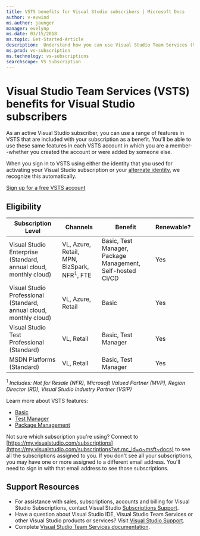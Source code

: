 ```yaml
---
title: VSTS benefits for Visual Studio subscribers | Microsoft Docs
author: v-evwind
ms.author: jaunger
manager: evelynp
ms.date: 03/15/2018
ms.topic: Get-Started-Article
description:  Understand how you can use Visual Studio Team Services (VSTS) as a Visual Studio subscriber.
ms.prod: vs-subscription
ms.technology: vs-subscriptions
searchscope: VS Subscription
---
```

# Visual Studio Team Services (VSTS) benefits for Visual Studio subscribers

As an active Visual Studio subscriber, you can use a range of features in VSTS that are included with your subscription as a benefit. You'll be able to use these same features in each VSTS account in which you are a member--whether you created the account or were added by someone else.

When you sign in to VSTS using either the identity that you used for activating your Visual Studio subscription or your [alternate identity](vs-alternate-identity.md),
we recognize this automatically.

[Sign up for a free VSTS account](https://www.visualstudio.com/team-services/)

## Eligibility
| Subscription Level                                                 |     Channels                                            | Benefit                                                          | Renewable?    |
|--------------------------------------------------------------------|---------------------------------------------------------|------------------------------------------------------------------|---------------|
| Visual Studio Enterprise (Standard, annual cloud, monthly cloud)   | VL, Azure, Retail, MPN, BizSpark, NFR<sup>1</sup>, FTE  | Basic, Test Manager, Package Management, Self-hosted CI/CD       |  Yes          |
| Visual Studio Professional (Standard, annual cloud, monthly cloud) | VL, Azure, Retail                                       | Basic                                                            |  Yes          |
| Visual Studio Test Professional (Standard)                         | VL, Retail                                              | Basic, Test Manager                                              |  Yes          |
| MSDN Platforms (Standard)                                          | VL, Retail                                              | Basic, Test Manager                                              |  Yes          |

<sup>1</sup>  *Includes:  Not for Resale (NFR), Microsoft Valued Partner (MVP), Region Director (RD), Visual Studio Industry Partner (VSIP)*

Learn more about VSTS features:
- [Basic](https://www.visualstudio.com/team-services/compare-features/)
- [Test Manager](https://marketplace.visualstudio.com/items?itemName=ms.vss-testmanager-web)
- [Package Management](https://marketplace.visualstudio.com/items?itemName=ms.feed)

Not sure which subscription you're using?  Connect to [https://my.visualstudio.com/subscriptions](https://my.visualstudio.com/subscriptions?wt.mc_id=o~msft~docs) to see all the subscriptions assigned to you.
If you don't see all your subscriptions, you may have one or more assigned to a different email address.  You'll need to sign in with that email address to see those subscriptions.

## Support Resources

-  For assistance with sales, subscriptions, accounts and billing for Visual Studio Subscriptions, contact Visual Studio [Subscriptions Support](https://www.visualstudio.com/subscriptions/support/).
-  Have a question about Visual Studio IDE, Visual Studio Team Services or other Visual Studio products or services?  Visit [Visual Studio Support](https://www.visualstudio.com/support/).
-  Complete [Visual Studio Team Services documentation](/vsts/).